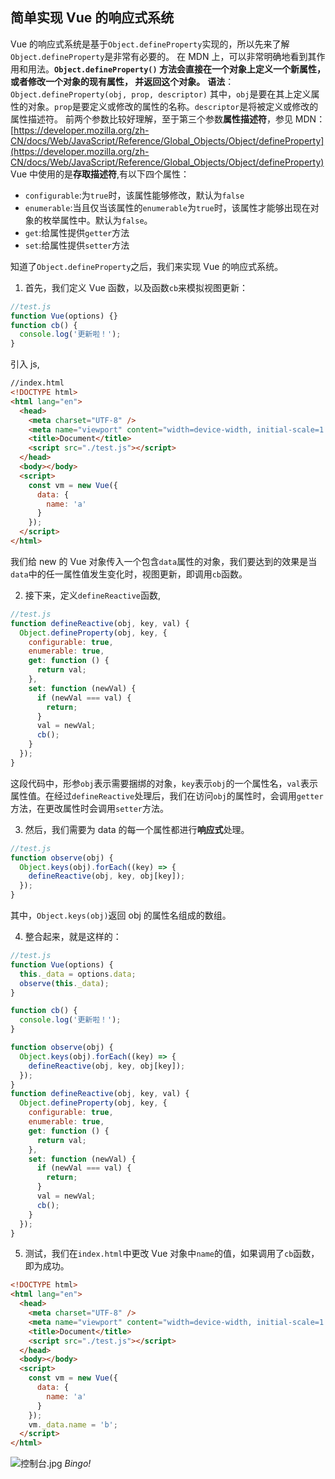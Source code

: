 ## 简单实现 Vue 的响应式系统

Vue 的响应式系统是基于`Object.defineProperty`实现的，所以先来了解`Object.defineProperty`是非常有必要的。
在 MDN 上，可以非常明确地看到其作用和用法。**`Object.defineProperty()` 方法会直接在一个对象上定义一个新属性，或者修改一个对象的现有属性， 并返回这个对象。**
**语法**：`Object.defineProperty(obj, prop, descriptor)`
其中，`obj`是要在其上定义属性的对象。`prop`是要定义或修改的属性的名称。`descriptor`是将被定义或修改的属性描述符。
前两个参数比较好理解，至于第三个参数**属性描述符**，参见 MDN：[https://developer.mozilla.org/zh-CN/docs/Web/JavaScript/Reference/Global_Objects/Object/defineProperty](https://developer.mozilla.org/zh-CN/docs/Web/JavaScript/Reference/Global_Objects/Object/defineProperty)
Vue 中使用的是**存取描述符**,有以下四个属性：

- `configurable`:为`true`时，该属性能够修改，默认为`false`
- `enumerable`:当且仅当该属性的`enumerable`为`true`时，该属性才能够出现在对象的枚举属性中。默认为`false`。
- `get`:给属性提供`getter`方法
- `set`:给属性提供`setter`方法

知道了`Object.defineProperty`之后，我们来实现 Vue 的响应式系统。

1. 首先，我们定义 Vue 函数，以及函数`cb`来模拟视图更新：

```js
//test.js
function Vue(options) {}
function cb() {
  console.log('更新啦！');
}
```

引入 js,

```html
//index.html
<!DOCTYPE html>
<html lang="en">
  <head>
    <meta charset="UTF-8" />
    <meta name="viewport" content="width=device-width, initial-scale=1.0" />
    <title>Document</title>
    <script src="./test.js"></script>
  </head>
  <body></body>
  <script>
    const vm = new Vue({
      data: {
        name: 'a'
      }
    });
  </script>
</html>
```

我们给 new 的 Vue 对象传入一个包含`data`属性的对象，我们要达到的效果是当`data`中的任一属性值发生变化时，视图更新，即调用`cb`函数。

2. 接下来，定义`defineReactive`函数,

```js
//test.js
function defineReactive(obj, key, val) {
  Object.defineProperty(obj, key, {
    configurable: true,
    enumerable: true,
    get: function () {
      return val;
    },
    set: function (newVal) {
      if (newVal === val) {
        return;
      }
      val = newVal;
      cb();
    }
  });
}
```

这段代码中，形参`obj`表示需要捆绑的对象，`key`表示`obj`的一个属性名，`val`表示属性值。在经过`defineReactive`处理后，我们在访问`obj`的属性时，会调用`getter`方法，在更改属性时会调用`setter`方法。

3. 然后，我们需要为 data 的每一个属性都进行**响应式**处理。

```js
//test.js
function observe(obj) {
  Object.keys(obj).forEach((key) => {
    defineReactive(obj, key, obj[key]);
  });
}
```

其中，`Object.keys(obj)`返回 obj 的属性名组成的数组。

4. 整合起来，就是这样的：

```js
//test.js
function Vue(options) {
  this._data = options.data;
  observe(this._data);
}

function cb() {
  console.log('更新啦！');
}

function observe(obj) {
  Object.keys(obj).forEach((key) => {
    defineReactive(obj, key, obj[key]);
  });
}
function defineReactive(obj, key, val) {
  Object.defineProperty(obj, key, {
    configurable: true,
    enumerable: true,
    get: function () {
      return val;
    },
    set: function (newVal) {
      if (newVal === val) {
        return;
      }
      val = newVal;
      cb();
    }
  });
}
```

5. 测试，我们在`index.html`中更改 Vue 对象中`name`的值，如果调用了`cb`函数，即为成功。

```html
<!DOCTYPE html>
<html lang="en">
  <head>
    <meta charset="UTF-8" />
    <meta name="viewport" content="width=device-width, initial-scale=1.0" />
    <title>Document</title>
    <script src="./test.js"></script>
  </head>
  <body></body>
  <script>
    const vm = new Vue({
      data: {
        name: 'a'
      }
    });
    vm._data.name = 'b';
  </script>
</html>
```

![控制台.jpg](https://upload-images.jianshu.io/upload_images/13613564-3a76d320de61a285.jpg?imageMogr2/auto-orient/strip%7CimageView2/2/w/1240)
_Bingo!_
